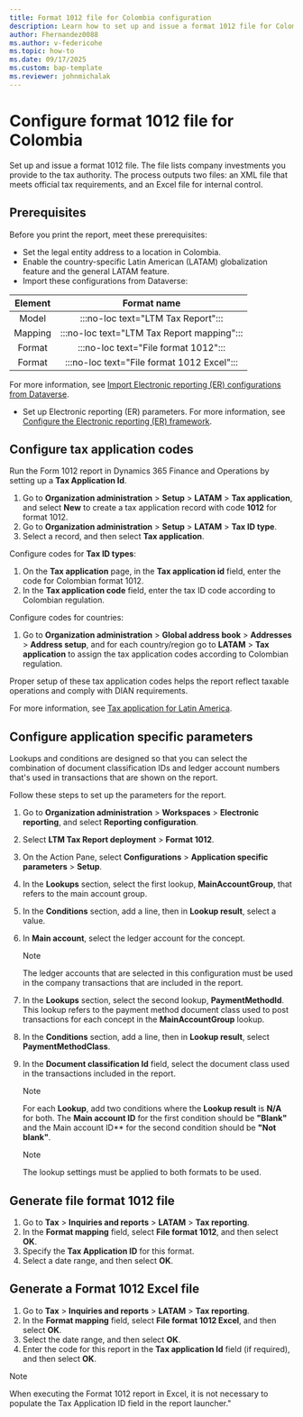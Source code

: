 ```yaml
---
title: Format 1012 file for Colombia configuration
description: Learn how to set up and issue a format 1012 file for Colombia, including an outline on configuring application-specific parameters.
author: Fhernandez0088
ms.author: v-federicohe
ms.topic: how-to
ms.date: 09/17/2025
ms.custom: bap-template
ms.reviewer: johnmichalak
---
```


# Configure format 1012 file for Colombia

Set up and issue a format 1012 file. The file lists company investments you provide to the tax authority. The process outputs two files: an XML file that meets official tax requirements, and an Excel file for internal control.

## Prerequisites

Before you print the report, meet these prerequisites:

- Set the legal entity address to a location in Colombia.
- Enable the country-specific Latin American (LATAM) globalization feature and the general LATAM feature.
- Import these configurations from Dataverse:

| Element |                    Format name                    |
|:-------:|:-------------------------------------------------:|
| Model   |:::no-loc text="LTM Tax Report":::                 |
| Mapping | :::no-loc text="LTM Tax Report mapping":::|
| Format  | :::no-loc text="File format 1012":::      |
| Format  | :::no-loc text="File format 1012 Excel":::  |

For more information, see [Import Electronic reporting (ER) configurations from Dataverse](../global/workspace/gsw-import-er-config-dataverse.md).

- Set up Electronic reporting (ER) parameters. For more information, see [Configure the Electronic reporting (ER) framework](../../../fin-ops-core/dev-itpro/analytics/electronic-reporting-er-configure-parameters.md).

## Configure tax application codes

Run the Form 1012 report in Dynamics 365 Finance and Operations by setting up a **Tax Application Id**.

1. Go to **Organization administration** \> **Setup** \> **LATAM** \> **Tax application**, and select **New** to create a tax application record with code **1012** for format 1012.
1. Go to **Organization administration** \> **Setup** \> **LATAM** \> **Tax ID type**.
1. Select a record, and then select **Tax application**.

Configure codes for **Tax ID types**:

1. On the **Tax application** page, in the **Tax application id** field, enter the code for Colombian format 1012.
1. In the **Tax application code** field, enter the tax ID code according to Colombian regulation.

Configure codes for countries:

1. Go to **Organization administration** \> **Global address book** \> **Addresses** \> **Address setup**, and for each country/region go to **LATAM** \> **Tax application** to assign the tax application codes according to Colombian regulation.

Proper setup of these tax application codes helps the report reflect taxable operations and comply with DIAN requirements.

For more information, see [Tax application for Latin America](../ltm-core-tax-application.md).

## Configure application specific parameters

Lookups and conditions are designed so that you can select the combination of document classification IDs and ledger account numbers that's used in transactions that are shown on the report.

Follow these steps to set up the parameters for the report.

1. Go to **Organization administration** \> **Workspaces** \> **Electronic reporting**, and select **Reporting configuration**.
1. Select **LTM Tax Report deployment** \> **Format 1012**.
1. On the Action Pane, select **Configurations** \> **Application specific parameters** \> **Setup**.
1. In the **Lookups** section, select the first lookup, **MainAccountGroup**, that refers to the main account group.
1. In the **Conditions** section, add a line, then in **Lookup result**, select a value.
1. In **Main account**, select the ledger account for the concept.

    > [!NOTE]
    > The ledger accounts that are selected in this configuration must be used in the company transactions that are included in the report.

1. In the **Lookups** section, select the second lookup, **PaymentMethodId**. This lookup refers to the payment method document class used to post transactions for each concept in the **MainAccountGroup** lookup.
1. In the **Conditions** section, add a line, then in **Lookup result**, select **PaymentMethodClass**.
1. In the **Document classification Id** field, select the document class used in the transactions included in the report.

    > [!NOTE]
    > For each **Lookup**, add two conditions where the **Lookup result** is **N/A** for both. The **Main account ID** for the first condition should be **"Blank"** and the Main account ID** for the second condition should be **"Not blank"**. 

    > [!NOTE]
    > The lookup settings must be applied to both formats to be used.

## Generate file format 1012 file

1. Go to **Tax** > **Inquiries and reports** > **LATAM** > **Tax reporting**.
1. In the **Format mapping** field, select **File format 1012**, and then select **OK**.
1. Specify the **Tax Application ID** for this format.
1. Select a date range, and then select **OK**.

## Generate a Format 1012 Excel file
1. Go to **Tax** > **Inquiries and reports** > **LATAM** > **Tax reporting**.
1. In the **Format mapping** field, select **File format 1012 Excel**, and then select **OK**.
1. Select the date range, and then select **OK**.
1. Enter the code for this report in the **Tax application Id** field (if required), and then select **OK**.

> [!NOTE]
> When executing the Format 1012 report in Excel, it is not necessary to populate the Tax Application ID field in the report launcher."

